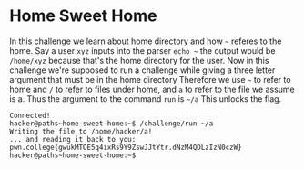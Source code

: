 # Home Sweet Home
In this challenge we learn about home directory and how `~` referes to the home.
Say a user `xyz` inputs into the parser `echo ~` the output would be `/home/xyz` because that's the home directory for the user.
Now in this challenge we're supposed to run a challenge while giving a three letter argument that must be in the home directory
Therefore we use `~` to refer to home and `/` to refer to files under home, and `a` to refer to the file we assume is a.
Thus the argument to the command `run` is `~/a`
This unlocks the flag.
```
Connected!
hacker@paths~home-sweet-home:~$ /challenge/run ~/a
Writing the file to /home/hacker/a!
... and reading it back to you:
pwn.college{gwukMTOE5q4ixRs9Y9ZswJJtYtr.dNzM4QDLzIzN0czW}
hacker@paths~home-sweet-home:~$
```
